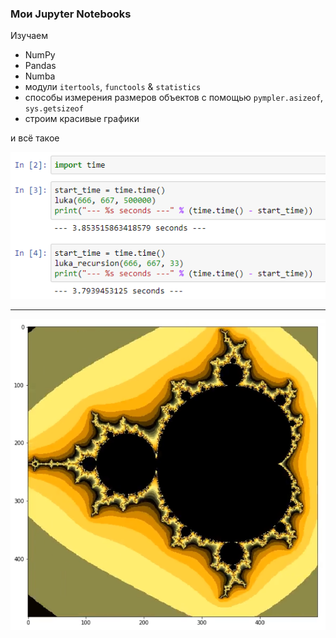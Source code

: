 ### Мои Jupyter Notebooks

Изучаем

- NumPy
- Pandas
- Numba
- модули `itertools`, `functools` & `statistics`
- способы измерения размеров объектов с помощью `pympler.asizeof`, `sys.getsizeof`
- строим красивые графики 

и всё такое

![](1.png)

***

![](Fractals/fractal.png)

